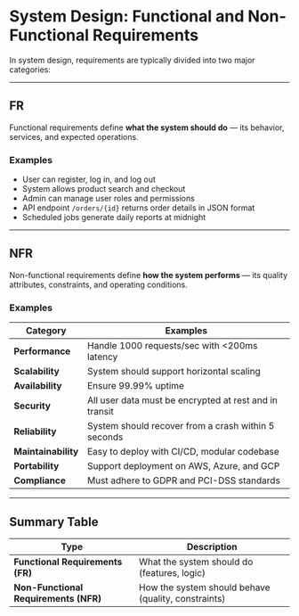 # System Design: Functional and Non-Functional Requirements

In system design, requirements are typically divided into two major categories:

---

## FR

Functional requirements define **what the system should do** — its behavior, services, and expected operations.

### Examples
- User can register, log in, and log out
- System allows product search and checkout
- Admin can manage user roles and permissions
- API endpoint `/orders/{id}` returns order details in JSON format
- Scheduled jobs generate daily reports at midnight

---

## NFR

Non-functional requirements define **how the system performs** — its quality attributes, constraints, and operating conditions.

### Examples

| Category         | Examples                                                      |
|------------------|---------------------------------------------------------------|
| **Performance**  | Handle 1000 requests/sec with <200ms latency                  |
| **Scalability**  | System should support horizontal scaling                      |
| **Availability** | Ensure 99.99% uptime                                          |
| **Security**     | All user data must be encrypted at rest and in transit       |
| **Reliability**  | System should recover from a crash within 5 seconds           |
| **Maintainability** | Easy to deploy with CI/CD, modular codebase              |
| **Portability**  | Support deployment on AWS, Azure, and GCP                     |
| **Compliance**   | Must adhere to GDPR and PCI-DSS standards                     |

---

## Summary Table

| Type                      | Description                                     |
|---------------------------|-------------------------------------------------|
| **Functional Requirements (FR)**     | What the system should do (features, logic)    |
| **Non-Functional Requirements (NFR)** | How the system should behave (quality, constraints) |
